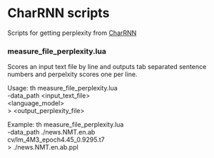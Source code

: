# CharRNN scripts
Scripts for getting perplexity from [CharRNN](https://github.com/karpathy/char-rnn)

### measure_file_perplexity.lua
Scores an input text file by line and outputs tab separated sentence numbers and perpelxity scores one per line.

Usage:
	th measure_file_perplexity.lua \
	-data_path <input_text_file> \
	<language_model> \
	> <output_perplexity_file>


Example:
	th measure_file_perplexity.lua \
	-data_path ./news.NMT.en.ab \
	cv/lm_4M3_epoch4.45_0.9295.t7 \
	> ./news.NMT.en.ab.ppl
